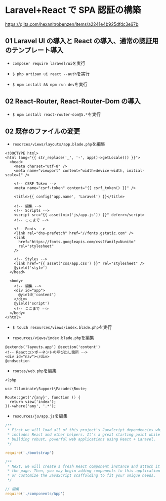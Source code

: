 # Laravel+React で SPA 認証の構築

https://qiita.com/hexanitrobenzen/items/a2241e4b925dfdc3e67b <br>

## 01 Laravel UI の導入と React の導入、通常の認証用のテンプレート導入

- `composer require laravel/ui`を実行<br>

* `$ php artisan ui react --auth`を実行<br>

- `$ npm install && npm run dev`を実行<br>

## 02 React-Router, React-Router-Dom の導入

- `$ npm install react-router-dom@5.*`を実行<br>

## 02 既存のファイルの変更

- `resorces/views/layouts/app.blade.php`を編集<br>

```html:app.blade.php
<!DOCTYPE html>
<html lang="{{ str_replace('_', '-', app()->getLocale()) }}">
  <head>
    <meta charset="utf-8" />
    <meta name="viewport" content="width=device-width, initial-scale=1" />

    <!-- CSRF Token -->
    <meta name="csrf-token" content="{{ csrf_token() }}" />

    <title>{{ config('app.name', 'Laravel') }}</title>

    <!-- 編集 -->
    <!-- Scripts -->
    <script src="{{ asset(mix('js/app.js')) }}" defer></script>
    <!-- ここまで -->

    <!-- Fonts -->
    <link rel="dns-prefetch" href="//fonts.gstatic.com" />
    <link
      href="https://fonts.googleapis.com/css?family=Nunito"
      rel="stylesheet"
    />

    <!-- Styles -->
    <link href="{{ asset('css/app.css') }}" rel="stylesheet" />
    @yield('style')
  </head>

  <body>
    <!-- 編集 -->
    <div id="app">
      @yield('content')
    </div>
    @yield('script')
    <!-- ここまで -->
  </body>
</html>
```

- `$ touch resources/views/index.blade.php`を実行<br>

* `resources/views/index.blade.php`を編集<br>

```html:index.blade.php
@extends('layouts.app') @section('content')
<!-- Reactコンポーネントの呼び出し箇所 -->
<div id="nav"></div>
@endsection
```

- `routes/web.php`を編集<br>

```php:web.php
<?php

use Illuminate\Support\Facades\Route;

Route::get('/{any}', function () {
  return view('index');
})->where('any', '.*');
```

- `resources/js/app.js`を編集<br>

```js:app.js
/**
 * First we will load all of this project's JavaScript dependencies which
 * includes React and other helpers. It's a great starting point while
 * building robust, powerful web applications using React + Laravel.
 */

require('./bootstrap')

/**
 * Next, we will create a fresh React component instance and attach it to
 * the page. Then, you may begin adding components to this application
 * or customize the JavaScript scaffolding to fit your unique needs.
 */

// 編集
require('./components/App')
```
